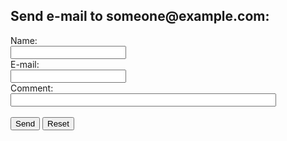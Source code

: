 <!DOCTYPE html>
<html>
<head>
</head>
<body>
<h2>Send e-mail to someone@example.com:</h2>

<form action="mailto:mukuhisimfa@gmail.com" method="post" enctype="text/plain">
Name:<br>
<input type="text" name="name"><br>
E-mail:<br>
<input type="text" name="mail"><br>
Comment:<br>
<input type="text" name="comment" size="50"><br><br>
<input type="submit" value="Send">
<input type="reset" value="Reset">
</form>

</body>
</html>

